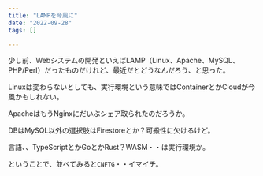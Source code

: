 ```yaml
---
title: "LAMPを今風に"
date: "2022-09-28"
tags: []

---
```


少し前、Webシステムの開発といえばLAMP（Linux、Apache、MySQL、PHP/Perl）だったものだけれど、最近だとどうなんだろう、と思った。

Linuxは変わらないとしても、実行環境という意味ではContainerとかCloudが今風かもしれない。

ApacheはもうNginxにだいぶシェア取られたのだろうか。

DBはMySQL以外の選択肢はFirestoreとか？可搬性に欠けるけど。

言語、、TypeScriptとかGoとかRust？WASM・・は実行環境か。

ということで、並べてみると`CNFTG`・・イマイチ。
